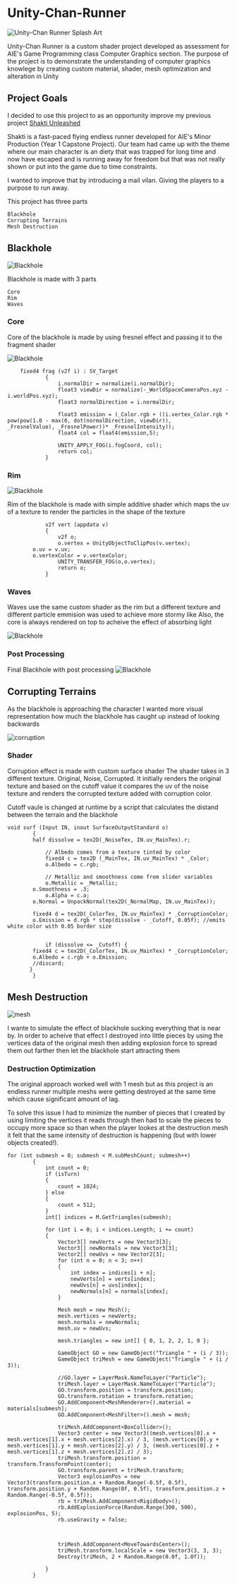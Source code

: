 # Unity-Chan-Runner

![Unity-Chan Runner Splash Art](Assets/Texture/splashart.png)

Unity-Chan Runner is a custom shader project developed as assessment for AIE's Game Programming class Computer Graphics section.
The purpose of the project is to demonstrate the understanding of computer graphics knowlege by creating custom material, shader, mesh optimization and alteration in Unity

## Project Goals

I decided to use this project to as an opportunity improve my previous project [Shakti Unleashed](https://aieseattle.itch.io/shakti-unleashed "Shakti Unleashed itch.io page")

Shakti is a fast-paced flying endless runner developed for AIE's Minor Production (Year 1 Capstone Project).
Our team had came up with the theme where our main character is an diety that was trapped for long time and now have escaped and is running away for freedom but that was not really shown or put into the game due to time constraints.

I wanted to improve that by introducing a mail vilan. Giving the players to a purpose to run away.

This project has three parts 
```
Blackhole
Corrupting Terrains
Mesh Destruction
```

## Blackhole
![Blackhole](Assets/Texture/blackhole.png)

Blackhole is made with 3 parts
```
Core
Rim
Waves
```

### Core

Core of the blackhole is made by using fresnel effect and passing it to the fragment shader

![Blackhole](Assets/Texture/blackholecore.png)

```
	fixed4 frag (v2f i) : SV_Target
            {
                i.normalDir = normalize(i.normalDir);
                float3 viewDir = normalize(-_WorldSpaceCameraPos.xyz - i.worldPos.xyz);
                float3 normalDirection = i.normalDir;

                float3 emission = (_Color.rgb + ((i.vertex_Color.rgb * pow(pow(1.0 - max(0, dot(normalDirection, viewDir)),         _FresnelValue), _FresnelPower))* _FresnelIntensity));
                float4 col = float4(emission,5);

                UNITY_APPLY_FOG(i.fogCoord, col);
                return col;
            }
```

### Rim
![Blackhole](Assets/Texture/blackholerim.png)

Rim of the blackhole is made with simple additive shader which maps the uv of a texture to render the particles in the shape of the texture

```
            v2f vert (appdata v)
            {
                v2f o;
                o.vertex = UnityObjectToClipPos(v.vertex);
		o.uv = v.uv;
		o.vertexColor = v.vertexColor;
                UNITY_TRANSFER_FOG(o,o.vertex);
                return o;
            }
```

### Waves
Waves use the same custom shader as the rim but a different texture and different particle emmision was used to achieve more stormy like
Also, the core is always rendered on top to acheive the effect of absorbing light

![Blackhole](Assets/Texture/blackhole.png)

### Post Processing
Final Blackhole with post processing
![Blackhole](Assets/Texture/blackholepost.png)

## Corrupting Terrains

As the blackhole is approaching the character I wanted more visual representation how much the blackhole has caught up instead of looking backwards

![corruption](Assets/Texture/corruptiongif.gif)

### Shader

Corruption effect is made with custom surface shader
The shader takes in 3 different texture. Original, Noise, Corrupted.
It initially renders the original texture and based on the cutoff value it compares the uv of the noise texture and renders the corrupted texture added with corruption color.

Cutoff vaule is changed at runtime by a script that calculates the distand between the terrain and the blackhole

```
void surf (Input IN, inout SurfaceOutputStandard o)
        {
	    half dissolve = tex2D(_NoiseTex, IN.uv_MainTex).r;

            // Albedo comes from a texture tinted by color
            fixed4 c = tex2D (_MainTex, IN.uv_MainTex) * _Color;
            o.Albedo = c.rgb;

            // Metallic and smoothness come from slider variables
            o.Metallic = _Metallic;
	    o.Smoothness = .3;
            o.Alpha = c.a;
	    o.Normal = UnpackNormal(tex2D(_NormalMap, IN.uv_MainTex));

	    fixed4 d = tex2D(_ColorTex, IN.uv_MainTex) * _CorruptionColor;
	    o.Emission = d.rgb * step(dissolve - _Cutoff, 0.05f); //emits white color with 0.05 border size

			
            if (dissolve <= _Cutoff) {
		fixed4 c = tex2D(_ColorTex, IN.uv_MainTex) * _CorruptionColor;
		o.Albedo = c.rgb + o.Emission;
		//discard;
	   }
        }
```

## Mesh Destruction 

![mesh](Assets/Texture/destruction.gif)

I wante to simulate the effect of blackhole sucking everything that is near by. In order to acheive that effect I destroyed into little pieces by using the vertices data of the original mesh then adding explosion force to spread them out farther then let the blackhole start attracting them

### Destruction Optimization

The original approach worked well with 1 mesh but as this project is an endless runner multiple meshs were getting destroyed at the same time which cause significant amount of lag.

To solve this issue I had to minimize the number of pieces that I created by using limiting the vertices it reads through then had to scale the pieces to occupy more space so than when the player lookes at the destruction mesh it felt that the same intensity of destruction is happening (but with lower objects created!).
```
for (int submesh = 0; submesh < M.subMeshCount; submesh++)
        {
            int count = 0;
            if (isTurn)
            {
                count = 1024;
            } else
            {
                count = 512;
            }
            int[] indices = M.GetTriangles(submesh);

            for (int i = 0; i < indices.Length; i += count)
            {
                Vector3[] newVerts = new Vector3[3];
                Vector3[] newNormals = new Vector3[3];
                Vector2[] newUvs = new Vector2[3];
                for (int n = 0; n < 3; n++)
                {
                    int index = indices[i + n];
                    newVerts[n] = verts[index];
                    newUvs[n] = uvs[index];
                    newNormals[n] = normals[index];
                }

                Mesh mesh = new Mesh();
                mesh.vertices = newVerts;
                mesh.normals = newNormals;
                mesh.uv = newUvs;

                mesh.triangles = new int[] { 0, 1, 2, 2, 1, 0 };

                GameObject GO = new GameObject("Triangle " + (i / 3));
                GameObject triMesh = new GameObject("Triangle " + (i / 3));

                //GO.layer = LayerMask.NameToLayer("Particle");
                triMesh.layer = LayerMask.NameToLayer("Particle");
                GO.transform.position = transform.position;
                GO.transform.rotation = transform.rotation;
                GO.AddComponent<MeshRenderer>().material = materials[submesh];
                GO.AddComponent<MeshFilter>().mesh = mesh;

                triMesh.AddComponent<BoxCollider>();
                Vector3 center = new Vector3((mesh.vertices[0].x + mesh.vertices[1].x + mesh.vertices[2].x) / 3, (mesh.vertices[0].y + mesh.vertices[1].y + mesh.vertices[2].y) / 3, (mesh.vertices[0].z + mesh.vertices[1].z + mesh.vertices[2].z) / 3);
                triMesh.transform.position = transform.TransformPoint(center);
                GO.transform.parent = triMesh.transform;
                Vector3 explosionPos = new Vector3(transform.position.x + Random.Range(-0.5f, 0.5f), transform.position.y + Random.Range(0f, 0.5f), transform.position.z + Random.Range(-0.5f, 0.5f));
                rb = triMesh.AddComponent<Rigidbody>();
                rb.AddExplosionForce(Random.Range(300, 500), explosionPos, 5);
                rb.useGravity = false;


 
                triMesh.AddComponent<MoveTowardsCenter>();
                triMesh.transform.localScale = new Vector3(3, 3, 3);
                Destroy(triMesh, 2 + Random.Range(0.0f, 1.0f));
                
            }
        }
```
